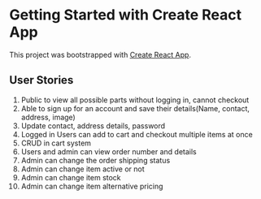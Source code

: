 # Getting Started with Create React App

This project was bootstrapped with [Create React App](https://github.com/facebook/create-react-app).

## User Stories

1. Public to view all possible parts without logging in, cannot checkout
2. Able to sign up for an account and save their details(Name, contact, address, image)
3. Update contact, address details, password
4. Logged in Users can add to cart and checkout multiple items at once
5. CRUD in cart system
6. Users and admin can view order number and details
7. Admin can change the order shipping status
8. Admin can change item active or not
9. Admin can change item stock
10. Admin can change item alternative pricing
